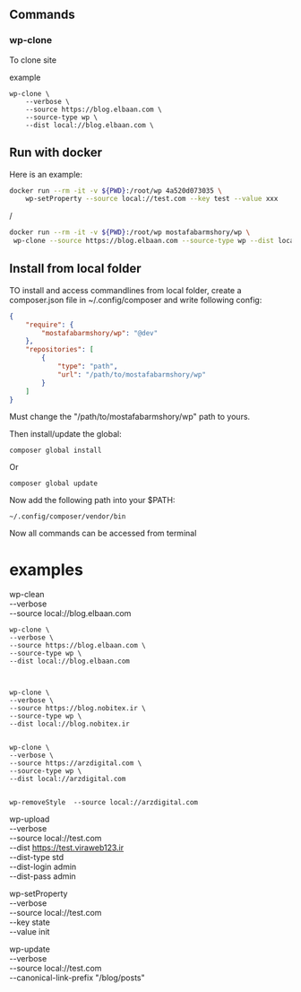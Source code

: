 

## Commands

### wp-clone

To clone site

example 

```shell
wp-clone \
	--verbose \
	--source https://blog.elbaan.com \
	--source-type wp \
	--dist local://blog.elbaan.com \
```

### 


## Run with docker

Here is an example:

```bash
docker run --rm -it -v ${PWD}:/root/wp 4a520d073035 \
	wp-setProperty --source local://test.com --key test --value xxx
```

/


```bash
docker run --rm -it -v ${PWD}:/root/wp mostafabarmshory/wp \
 wp-clone --source https://blog.elbaan.com --source-type wp --dist local://blog.elbaan.com
```

## Install from local folder

TO install and access commandlines from local folder, create a composer.json file in ~/.config/composer 
and write following config:

```json
{
    "require": {
        "mostafabarmshory/wp": "@dev"
    },
    "repositories": [
        {
            "type": "path",
            "url": "/path/to/mostafabarmshory/wp"
        }
    ]
}
```

Must change the "/path/to/mostafabarmshory/wp" path to yours.

Then install/update the global:

```shell
composer global install
```

Or

```shell
composer global update
```

Now add the following path into your $PATH:

```
~/.config/composer/vendor/bin
```

Now all commands can be accessed from terminal



# examples


wp-clean \
	--verbose \
	--source local://blog.elbaan.com
	
	wp-clone \
	--verbose \
	--source https://blog.elbaan.com \
	--source-type wp \
	--dist local://blog.elbaan.com 
	
	
	
	wp-clone \
	--verbose \
	--source https://blog.nobitex.ir \
	--source-type wp \
	--dist local://blog.nobitex.ir
	
	
	wp-clone \
	--verbose \
	--source https://arzdigital.com \
	--source-type wp \
	--dist local://arzdigital.com
	
	
	wp-removeStyle  --source local://arzdigital.com

	
	
wp-upload \
 --verbose \
 --source local://test.com \
 --dist https://test.viraweb123.ir \
 --dist-type std \
 --dist-login admin \
 --dist-pass admin
	
wp-setProperty \
	--verbose \
	--source local://test.com \
	--key state \
	--value init
	
wp-update \
 --verbose \
 --source local://test.com \
 --canonical-link-prefix "/blog/posts"
	
	